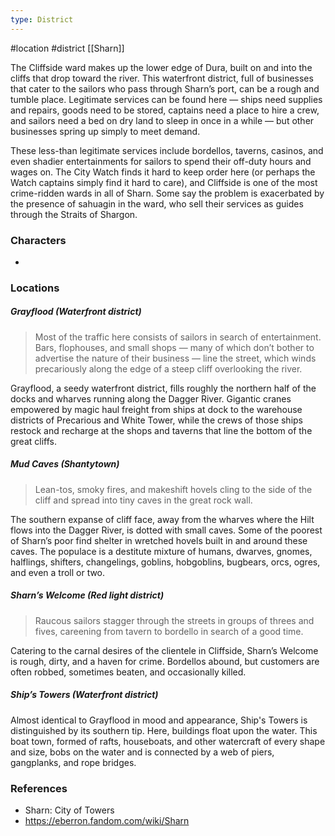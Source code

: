 ```yaml
---
type: District
---
```

 #location #district [[Sharn]]

The Cliffside ward makes up the lower edge of Dura, built on and into the cliffs that drop toward the river. This waterfront district, full of businesses that cater to the sailors who pass through Sharn’s port, can be a rough and tumble place. Legitimate services can be found here — ships need supplies and repairs, goods need to be stored, captains need a place to hire a crew, and sailors need a bed on dry land to sleep in once in a while — but other businesses spring up simply to meet demand.

These less-than legitimate services include bordellos, taverns, casinos, and even shadier entertainments for sailors to spend their off-duty hours and wages on. The City Watch finds it hard to keep order here (or perhaps the Watch captains simply find it hard to care), and Cliffside is one of the most crime-ridden wards in all of Sharn. Some say the problem is exacerbated by the presence of sahuagin in the ward, who sell their services as guides through the Straits of Shargon.

### Characters

* 

### Locations

##### Grayflood (Waterfront district)
> Most of the traffic here consists of sailors in search of entertainment. Bars, flophouses, and small shops — many of which don’t bother to advertise the nature of their business — line the street, which winds precariously along the edge of a steep cliff overlooking the river.

Grayflood, a seedy waterfront district, fills roughly the northern half of the docks and wharves running along the Dagger River. Gigantic cranes empowered by magic haul freight from ships at dock to the warehouse districts of Precarious and White Tower, while the crews of those ships restock and recharge at the shops and taverns that line the bottom of the great cliffs.

##### Mud Caves (Shantytown)
> Lean-tos, smoky fires, and makeshift hovels cling to the side of the cliff and spread into tiny caves in the great rock wall.

The southern expanse of cliff face, away from the wharves where the Hilt flows into the Dagger River, is dotted with small caves. Some of the poorest of Sharn’s poor find shelter in wretched hovels built in and around these caves. The populace is a destitute mixture of humans, dwarves, gnomes, halflings, shifters, changelings, goblins, hobgoblins, bugbears, orcs, ogres, and even a troll or two.

##### Sharn’s Welcome (Red light district)
> Raucous sailors stagger through the streets in groups of threes and fives, careening from tavern to bordello in search of a good time.

Catering to the carnal desires of the clientele in Cliffside, Sharn’s Welcome is rough, dirty, and a haven for crime. Bordellos abound, but customers are often robbed, sometimes beaten, and occasionally killed.

##### Ship’s Towers (Waterfront district)

Almost identical to Grayflood in mood and appearance, Ship's Towers is distinguished by its southern tip. Here, buildings float upon the water. This boat town, formed of rafts, houseboats, and other watercraft of every shape and size, bobs on the water and is connected by a web of piers, gangplanks, and rope bridges.

### References

* Sharn: City of Towers
* https://eberron.fandom.com/wiki/Sharn
